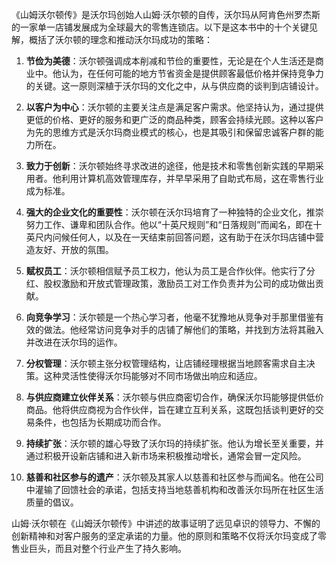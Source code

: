 《山姆沃尔顿传》是沃尔玛创始人山姆·沃尔顿的自传，沃尔玛从阿肯色州罗杰斯的一家单一店铺发展成为全球最大的零售连锁店。以下是这本书中的十个关键见解，概括了沃尔顿的理念和推动沃尔玛成功的策略：

1. **节俭为美德**：沃尔顿强调成本削减和节俭的重要性，无论是在个人生活还是商业中。他认为，在任何可能的地方节省资金是提供顾客最低价格并保持竞争力的关键。这一原则深植于沃尔玛的文化之中，从与供应商的谈判到店铺设计。

2. **以客户为中心**：沃尔顿的主要关注点是满足客户需求。他坚持认为，通过提供更低的价格、更好的服务和更广泛的商品种类，顾客会持续光顾。这种以客户为先的思维方式是沃尔玛商业模式的核心，也是其吸引和保留忠诚客户群的能力所在。

3. **致力于创新**：沃尔顿始终寻求改进的途径，他是技术和零售创新实践的早期采用者。他利用计算机高效管理库存，并早早采用了自助式布局，这在零售行业成为标准。

4. **强大的企业文化的重要性**：沃尔顿在沃尔玛培育了一种独特的企业文化，推崇努力工作、谦卑和团队合作。他以“十英尺规则”和“日落规则”而闻名，即在十英尺内问候任何人，以及在一天结束前回答问题，这有助于在沃尔玛店铺中营造友好、开放的氛围。

5. **赋权员工**：沃尔顿相信赋予员工权力，他认为员工是合作伙伴。他实行了分红、股权激励和开放式管理政策，激励员工对工作负责并为公司的成功做出贡献。

6. **向竞争学习**：沃尔顿是一个热心学习者，他毫不犹豫地从竞争对手那里借鉴有效的做法。他经常访问竞争对手的店铺了解他们的策略，并找到方法将其融入并改进在沃尔玛的运作。

7. **分权管理**：沃尔顿主张分权管理结构，让店铺经理根据当地顾客需求自主决策。这种灵活性使得沃尔玛能够对不同市场做出响应和适应。

8. **与供应商建立伙伴关系**：沃尔顿与供应商密切合作，确保沃尔玛能够提供低价商品。他将供应商视为合作伙伴，旨在建立互利关系，这既包括谈判更好的交易条件，也包括为长期成功而合作。

9. **持续扩张**：沃尔顿的雄心导致了沃尔玛的持续扩张。他认为增长至关重要，并通过积极开设新店铺和进入新市场来积极推动增长，通常会冒一定风险。

10. **慈善和社区参与的遗产**：沃尔顿及其家人以慈善和社区参与而闻名。他在公司中灌输了回馈社会的承诺，包括支持当地慈善机构和改善沃尔玛所在社区生活质量的倡议。

山姆·沃尔顿在《山姆沃尔顿传》中讲述的故事证明了远见卓识的领导力、不懈的创新精神和对客户服务的坚定承诺的力量。他的原则和策略不仅将沃尔玛变成了零售业巨头，而且对整个行业产生了持久影响。